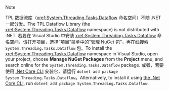 > [!NOTE]
> <span data-ttu-id="6a6dd-101">TPL 数据流库（<xref:System.Threading.Tasks.Dataflow> 命名空间）不随 .NET 一起分发。</span><span class="sxs-lookup"><span data-stu-id="6a6dd-101">The TPL Dataflow Library (the <xref:System.Threading.Tasks.Dataflow> namespace) is not distributed with .NET.</span></span> <span data-ttu-id="6a6dd-102">若要在 Visual Studio 中安装 <xref:System.Threading.Tasks.Dataflow> 命名空间，请打开项目，选择“项目”菜单中的“管理 NuGet 包”，再在线搜索 `System.Threading.Tasks.Dataflow` 包。</span><span class="sxs-lookup"><span data-stu-id="6a6dd-102">To install the <xref:System.Threading.Tasks.Dataflow> namespace in Visual Studio, open your project, choose **Manage NuGet Packages** from the **Project** menu, and search online for the `System.Threading.Tasks.Dataflow` package.</span></span> <span data-ttu-id="6a6dd-103">或者，若要使用 [.Net Core CLI](~/docs/core/tools/index.md) 安装它，请运行 `dotnet add package System.Threading.Tasks.Dataflow`。</span><span class="sxs-lookup"><span data-stu-id="6a6dd-103">Alternatively, to install it using [the .Net Core CLI](~/docs/core/tools/index.md), run `dotnet add package System.Threading.Tasks.Dataflow`.</span></span>
